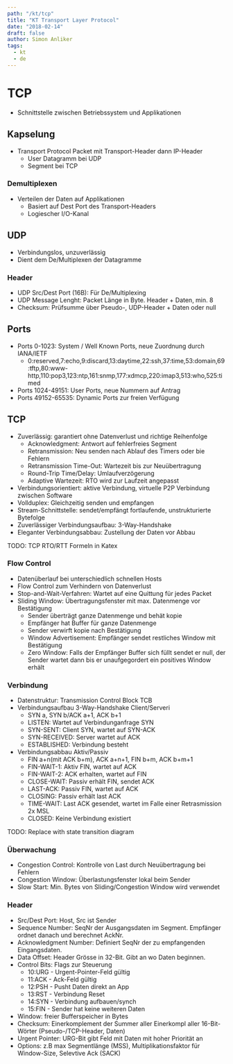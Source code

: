```yaml
---
path: "/kt/tcp"
title: "KT Transport Layer Protocol"
date: "2018-02-14"
draft: false
author: Simon Anliker
tags:
  - kt
  - de
---
```


# TCP

 * Schnittstelle zwischen Betriebssystem und Applikationen

## Kapselung

  * Transport Protocol Packet mit Transport-Header dann IP-Header
    * User Datagramm bei UDP
    * Segment bei TCP

### Demultiplexen

  * Verteilen der Daten auf Applikationen
    * Basiert auf Dest Port des Transport-Headers
    * Logiescher I/O-Kanal 
  

## UDP

  * Verbindungslos, unzuverlässig
  * Dient dem De/Multiplexen der Datagramme

### Header

  * UDP Src/Dest Port (16B): Für De/Multiplexing
  * UDP Message Lenght: Packet Länge in Byte. Header + Daten, min. 8
  * Checksum: Prüfsumme über Pseudo-, UDP-Header + Daten oder null


## Ports

  * Ports 0-1023: System / Well Known Ports, neue Zuordnung durch IANA/IETF
    * 0:reserved,7:echo,9:discard,13:daytime,22:ssh,37:time,53:domain,69:tftp,80:www-http,110:pop3,123:ntp,161:snmp,177:xdmcp,220:imap3,513:who,525:timed
  * Ports 1024-49151: User Ports, neue Nummern auf Antrag
  * Ports 49152-65535: Dynamic Ports zur freien Verfügung


## TCP    

  * Zuverlässig: garantiert ohne Datenverlust und richtige Reihenfolge
     * Acknowledgment: Antwort auf fehlerfreies Segment
     * Retransmission: Neu senden nach Ablauf des Timers oder bie Fehlern
     * Retransmission Time-Out: Wartezeit bis zur Neuübertragung
     * Round-Trip Time/Delay: Umlaufverzögerung
     * Adaptive Wartezeit: RTO wird zur Laufzeit angepasst
  * Verbindungsorientiert: aktive Verbindung, virtuelle P2P Verbindung zwischen Software
  * Vollduplex: Gleichzeitig senden und empfangen
  * Stream-Schnittstelle: sendet/empfängt fortlaufende, unstrukturierte Bytefolge
  * Zuverlässiger Verbindungsaufbau: 3-Way-Handshake
  * Eleganter Verbindungsabbau: Zustellung der Daten vor Abbau

TODO: TCP RTO/RTT Formeln in Katex

### Flow Control

  * Datenüberlauf bei unterschiedlich schnellen Hosts
  * Flow Control zum Verhindern von Datenverlust
  * Stop-and-Wait-Verfahren: Wartet auf eine Quittung für jedes Packet
  * Sliding Window: Übertragungsfenster mit max. Datenmenge vor Bestätigung
    * Sender überträgt ganze Datenmenge und behät kopie
    * Empfänger hat Buffer für ganze Datenmenge
    * Sender verwirft kopie nach Bestätigung
    * Window Advertisement: Empfänger sendet restliches Window mit Bestätigung
    * Zero Window: Falls der Empfänger Buffer sich füllt sendet er null, der Sender wartet dann bis er unaufgegordert ein positives Window erhält


### Verbindung


  * Datenstruktur: Transmission Control Block TCB
  * Verbindungsaufbau 3-Way-Handshake Client/Serveri
    * SYN a, SYN b/ACK a+1, ACK b+1
    * LISTEN: Wartet auf Verbindunganfrage SYN
    * SYN-SENT: Client SYN, wartet auf SYN-ACK
    * SYN-RECEIVED: Server wartet auf ACK
    * ESTABLISHED: Verbindung besteht
  * Verbindungsabbau Aktiv/Passiv
    * FIN a+n(mit ACK b+m), ACK a+n+1, FIN b+m, ACK b+m+1
    * FIN-WAIT-1: Aktiv FIN, wartet auf ACK
    * FIN-WAIT-2: ACK erhalten, wartet auf FIN
    * CLOSE-WAIT: Passiv erhält FIN, sendet ACK
    * LAST-ACK: Passiv FIN, wartet auf ACK
    * CLOSING: Passiv erhält last ACK 
    * TIME-WAIT: Last ACK gesendet, wartet im Falle einer Retrasmission 2x MSL 
    * CLOSED: Keine Verbindung existiert

TODO: Replace with state transition diagram   


### Überwachung

  * Congestion Control: Kontrolle von Last durch Neuübertragung bei Fehlern
  * Congestion Window: Überlastungsfenster lokal beim Sender
  * Slow Start: Min. Bytes von Sliding/Congestion Window wird verwendet


### Header

  * Src/Dest Port: Host, Src ist Sender
  * Sequence Number: SeqNr der Ausgangsdaten im Segment. Empfänger ordnet danach und berechnet AckNr.
  * Acknowledgment Number: Definiert SeqNr der zu empfangenden Eingangsdaten.
  * Data Offset: Header Grösse in 32-Bit. Gibt an wo Daten beginnen.
  * Control Bits: Flags zur Steuerung
    * 10:URG - Urgent-Pointer-Feld gültig
    * 11:ACK - Ack-Feld gültig
    * 12:PSH - Pusht Daten direkt an App
    * 13:RST - Verbindung Reset
    * 14:SYN - Verbindung aufbauen/synch
    * 15:FIN - Sender hat keine weiteren Daten
  * Window: freier Bufferspeicher in Bytes
  * Checksum: Einerkomplement der Summer aller Einerkompl aller 16-Bit-Wörter (Pseudo-/TCP-Header, Daten)
  * Urgent Pointer: URG-Bit gibt Feld mit Daten mit hoher Priorität an
  * Options: z.B max Segmentlänge (MSS), Multiplikationsfaktor für Window-Size, Selevtive Ack (SACK) 
